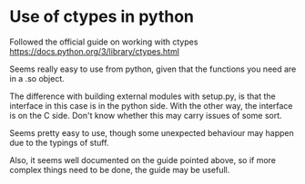 # Use of ctypes in python

Followed the official guide on working with ctypes
https://docs.python.org/3/library/ctypes.html

Seems really easy to use from python, given that the functions you need are in
a .so object. 

The difference with building external modules with setup.py, is that the
interface in this case is in the python side. With the other way, the interface
is on the C side. Don't know whether this may carry issues of some sort.

Seems pretty easy to use, though some unexpected behaviour may happen due to the
typings of stuff.

Also, it seems well documented on the guide pointed above, so if more complex
things need to be done, the guide may be usefull.